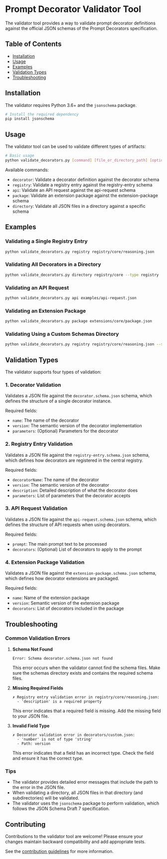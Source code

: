 # Prompt Decorator Validator Tool

The validator tool provides a way to validate prompt decorator definitions against the official JSON schemas of the Prompt Decorators specification.

## Table of Contents

- [Installation](#installation)
- [Usage](#usage)
- [Examples](#examples)
- [Validation Types](#validation-types)
- [Troubleshooting](#troubleshooting)

## Installation

The validator requires Python 3.6+ and the `jsonschema` package.

```bash
# Install the required dependency
pip install jsonschema
```

## Usage

The validator tool can be used to validate different types of artifacts:

```bash
# Basic usage
python validate_decorators.py [command] [file_or_directory_path] [options]
```

Available commands:

- `decorator`: Validate a decorator definition against the decorator schema
- `registry`: Validate a registry entry against the registry-entry schema
- `api`: Validate an API request against the api-request schema
- `package`: Validate an extension package against the extension-package schema
- `directory`: Validate all JSON files in a directory against a specific schema

## Examples

### Validating a Single Registry Entry

```bash
python validate_decorators.py registry registry/core/reasoning.json
```

### Validating All Decorators in a Directory

```bash
python validate_decorators.py directory registry/core --type registry
```

### Validating an API Request

```bash
python validate_decorators.py api examples/api-request.json
```

### Validating an Extension Package

```bash
python validate_decorators.py package extensions/core/package.json
```

### Validating Using a Custom Schemas Directory

```bash
python validate_decorators.py registry registry/core/reasoning.json --schemas-dir /path/to/schemas
```

## Validation Types

The validator supports four types of validation:

### 1. Decorator Validation

Validates a JSON file against the `decorator.schema.json` schema, which defines the structure of a single decorator instance.

Required fields:
- `name`: The name of the decorator
- `version`: The semantic version of the decorator implementation
- `parameters`: (Optional) Parameters for the decorator

### 2. Registry Entry Validation

Validates a JSON file against the `registry-entry.schema.json` schema, which defines how decorators are registered in the central registry.

Required fields:
- `decoratorName`: The name of the decorator
- `version`: The semantic version of the decorator
- `description`: Detailed description of what the decorator does
- `parameters`: List of parameters that the decorator accepts

### 3. API Request Validation

Validates a JSON file against the `api-request.schema.json` schema, which defines the structure of API requests when using decorators.

Required fields:
- `prompt`: The main prompt text to be processed
- `decorators`: (Optional) List of decorators to apply to the prompt

### 4. Extension Package Validation

Validates a JSON file against the `extension-package.schema.json` schema, which defines how decorator extensions are packaged.

Required fields:
- `name`: Name of the extension package
- `version`: Semantic version of the extension package
- `decorators`: List of decorators included in the package

## Troubleshooting

### Common Validation Errors

1. **Schema Not Found**

   ```
   Error: Schema decorator.schema.json not found
   ```

   This error occurs when the validator cannot find the schema files. Make sure the schemas directory exists and contains the required schema files.

2. **Missing Required Fields**

   ```
   ✗ Registry entry validation error in registry/core/reasoning.json:
     - 'description' is a required property
   ```

   This error indicates that a required field is missing. Add the missing field to your JSON file.

3. **Invalid Field Type**

   ```
   ✗ Decorator validation error in decorators/custom.json:
     - 'number' is not of type 'string'
     - Path: version
   ```

   This error indicates that a field has an incorrect type. Check the field and ensure it has the correct type.

### Tips

- The validator provides detailed error messages that include the path to the error in the JSON file.
- When validating a directory, all JSON files in that directory (and subdirectories) will be validated.
- The validator uses the `jsonschema` package to perform validation, which follows the JSON Schema Draft 7 specification.

## Contributing

Contributions to the validator tool are welcome! Please ensure your changes maintain backward compatibility and add appropriate tests.

See the [contribution guidelines](contributing.md) for more information.
